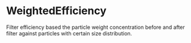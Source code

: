 WeightedEfficiency
==================

Filter efficiency based the particle weight concentration before and after filter against particles with certain size distribution.
